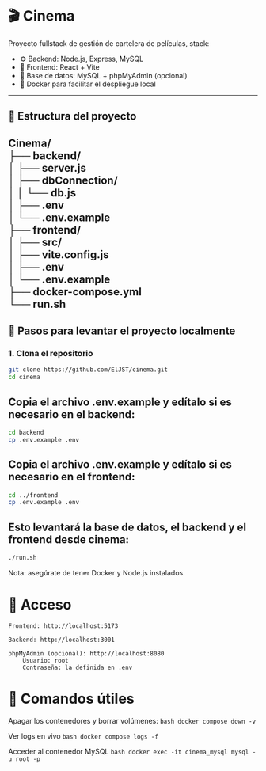 # 🎬 Cinema

Proyecto fullstack de gestión de cartelera de películas, stack:

- ⚙️ Backend: Node.js, Express, MySQL
- 🎨 Frontend: React + Vite
- 🐬 Base de datos: MySQL + phpMyAdmin (opcional)
- 🐳 Docker para facilitar el despliegue local

---

## 📁 Estructura del proyecto

Cinema/ <br/>
├── backend/ <br/>
│ ├── server.js <br/>
│ ├── dbConnection/ <br/>
│ │ └── db.js <br/>
│ ├── .env <br/>
│ └── .env.example <br/>
├── frontend/ <br/>
│ ├── src/ <br/>
│ ├── vite.config.js <br/>
│ ├── .env <br/>
│ └── .env.example <br/>
├── docker-compose.yml <br/>
└── run.sh <br/>
---

## 🚀 Pasos para levantar el proyecto localmente

### 1. Clona el repositorio

```bash
git clone https://github.com/ElJST/cinema.git
cd cinema
```
## Copia el archivo .env.example y edítalo si es necesario en el backend:

```bash
cd backend
cp .env.example .env
```

## Copia el archivo .env.example y edítalo si es necesario en el frontend:

```bash
cd ../frontend
cp .env.example .env
```

## Esto levantará la base de datos, el backend y el frontend desde cinema:

```bash
./run.sh
```

Nota: asegúrate de tener Docker y Node.js instalados.

# 🧪 Acceso
    Frontend: http://localhost:5173

    Backend: http://localhost:3001

    phpMyAdmin (opcional): http://localhost:8080
        Usuario: root
        Contraseña: la definida en .env

# 🧰 Comandos útiles

Apagar los contenedores y borrar volúmenes:
    ```bash
    docker compose down -v
    ```

Ver logs en vivo
    ```bash
    docker compose logs -f
    ```

Acceder al contenedor MySQL
    ```bash
    docker exec -it cinema_mysql mysql -u root -p
    ```

